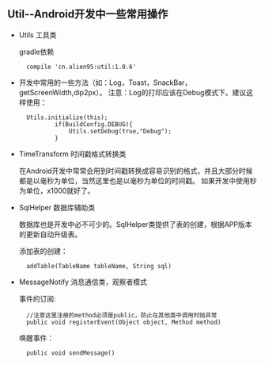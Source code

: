 ## Util--Android开发中一些常用操作

- Utils 工具类

  gradle依赖

        compile 'cn.alien95:util:1.0.6'

- 开发中常用的一些方法（如：Log，Toast，SnackBar，getScreenWidth,dip2px）。
  注意：Log的打印应该在Debug模式下。建议这样使用：   

        Utils.initialize(this);
                if(BuildConfig.DEBUG){
                    Utils.setDebug(true,"Debug");
                }

- TimeTransform 时间戳格式转换类  

  在Android开发中常常会用到时间戳转换成容易识别的格式，并且大部分时候都是以毫秒为单位，当然这里也是以毫秒为单位的时间戳。 
  如果开发中使用秒为单位，x1000就好了。  

- SqlHelper 数据库辅助类  

  数据库也是开发中必不可少的。SqlHelper类提供了表的创建，根据APP版本的更新自动升级表。  

  添加表的创建：   
        
        addTable(TableName tableName, String sql) 


- MessageNotify 消息通信类，观察者模式  

  事件的订阅:  

        //注意这里注册的method必须是public，防止在其他类中调用时抛异常
        public void registerEvent(Object object, Method method)

  唤醒事件：  

        public void sendMessage() 
